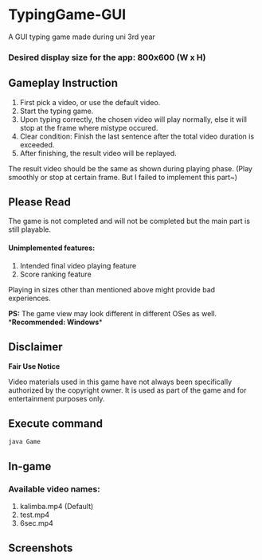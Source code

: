 # TypingGame-GUI
A GUI typing game made during uni 3rd year

### Desired display size for the app: 800x600 (W x H)

## Gameplay Instruction
1. First pick a video, or use the default video.
2. Start the typing game.
3. Upon typing correctly, the chosen video will play normally, else it will stop at the frame where mistype occured.
4. Clear condition: Finish the last sentence after the total video duration is exceeded.
5. After finishing, the result video will be replayed.

The result video should be the same as shown during playing phase. (Play smoothly or stop at certain frame. But I failed to implement this part~)

## Please Read
The game is not completed and will not be completed but the main part is still playable.

#### Unimplemented features:
1. Intended final video playing feature
2. Score ranking feature

Playing in sizes other than mentioned above might provide bad experiences.

**PS:** The game view may look different in different OSes as well. \***Recommended: Windows***

## Disclaimer
**Fair Use Notice**

Video materials used in this game have not always been specifically authorized by the copyright owner. It is used as part of the game and for entertainment purposes only.

## Execute command
    java Game

## In-game
### Available video names:
1. kalimba.mp4 (Default)
2. test.mp4
3. 6sec.mp4

## Screenshots
